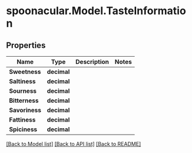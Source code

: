 # spoonacular.Model.TasteInformation

## Properties

Name | Type | Description | Notes
------------ | ------------- | ------------- | -------------
**Sweetness** | **decimal** |  | 
**Saltiness** | **decimal** |  | 
**Sourness** | **decimal** |  | 
**Bitterness** | **decimal** |  | 
**Savoriness** | **decimal** |  | 
**Fattiness** | **decimal** |  | 
**Spiciness** | **decimal** |  | 

[[Back to Model list]](../README.md#documentation-for-models) [[Back to API list]](../README.md#documentation-for-api-endpoints) [[Back to README]](../README.md)

